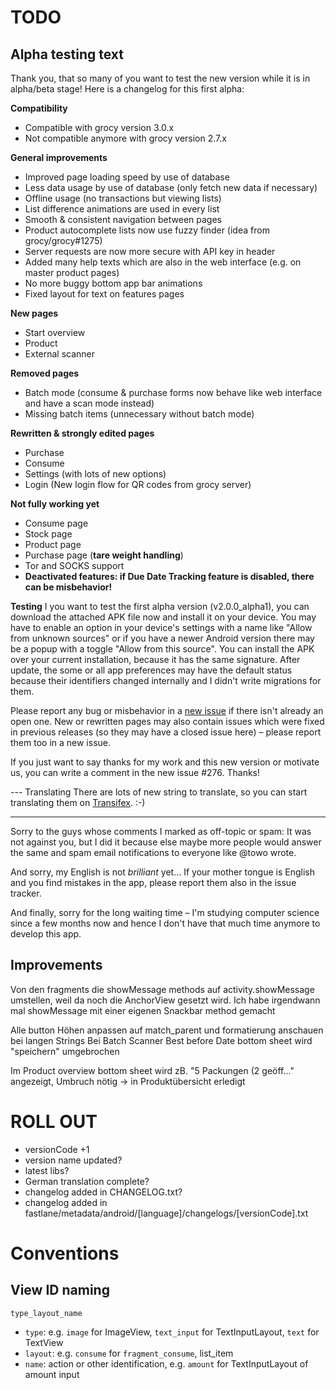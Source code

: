 # TODO

## Alpha testing text
Thank you, that so many of you want to test the new version while it is in alpha/beta stage!
Here is a changelog for this first alpha:

**Compatibility**
- Compatible with grocy version 3.0.x
- Not compatible anymore with grocy version 2.7.x

**General improvements**
- Improved page loading speed by use of database
- Less data usage by use of database (only fetch new data if necessary)
- Offline usage (no transactions but viewing lists)
- List difference animations are used in every list
- Smooth & consistent navigation between pages
- Product autocomplete lists now use fuzzy finder (idea from grocy/grocy#1275)
- Server requests are now more secure with API key in header
- Added many help texts which are also in the web interface (e.g. on master product pages)
- No more buggy bottom app bar animations
- Fixed layout for text on features pages

**New pages**
- Start overview
- Product
- External scanner

**Removed pages**
- Batch mode (consume & purchase forms now behave like web interface and have a scan mode instead)
- Missing batch items (unnecessary without batch mode)

**Rewritten & strongly edited pages**
- Purchase
- Consume
- Settings (with lots of new options)
- Login (New login flow for QR codes from grocy server)

**Not fully working yet**
- Consume page
- Stock page
- Product page
- Purchase page (**tare weight handling**)
- Tor and SOCKS support
- **Deactivated features: if Due Date Tracking feature is disabled, there can be misbehavior!**

**Testing**
I you want to test the first alpha version (v2.0.0_alpha1), you can download the attached APK file now and install it on your device. You may have to enable an option in your device's settings with a name like "Allow from unknown sources" or if you have a newer Android version there may be a popup with a toggle "Allow from this source".
You can install the APK over your current installation, because it has the same signature.
After update, the some or all app preferences may have the default status because their identifiers changed internally and I didn't write migrations for them.

Please report any bug or misbehavior in a [new issue](https://github.com/patzly/grocy-android/issues) if there isn't already an open one.
New or rewritten pages may also contain issues which were fixed in previous releases (so they may have a closed issue here) – please report them too in a new issue.

If you just want to say thanks for my work and this new version or motivate us, you can write a comment in the new issue #276.
Thanks!

--- Translating
There are lots of new string to translate, so you can start translating them on [Transifex](https://www.transifex.com/grocy-android/grocy-android). :-)

---
Sorry to the guys whose comments I marked as off-topic or spam: It was not against you, but I did it because else maybe more people would answer the same and spam email notifications to everyone like @towo wrote.

And sorry, my English is not *brilliant* yet... If your mother tongue is English and you find mistakes in the app, please report them also in the issue tracker.

And finally, sorry for the long waiting time – I'm studying computer science since a few months now and hence I don't have that much time anymore to develop this app.

## Improvements

Von den fragments die showMessage methods auf activity.showMessage umstellen, weil da noch die AnchorView gesetzt wird.
Ich habe irgendwann mal showMessage mit einer eigenen Snackbar method gemacht

Alle button Höhen anpassen auf match_parent und formatierung anschauen bei langen Strings
Bei Batch Scanner Best before Date bottom sheet wird "speichern" umgebrochen

Im Product overview bottom sheet wird zB. "5 Packungen (2 geöff..." angezeigt, Umbruch nötig
-> in Produktübersicht erledigt

# ROLL OUT

- versionCode +1
- version name updated?
- latest libs?
- German translation complete?
- changelog added in CHANGELOG.txt?
- changelog added in fastlane/metadata/android/[language]/changelogs/[versionCode].txt

# Conventions

## View ID naming

`type_layout_name`

- `type`: e.g. `image` for ImageView, `text_input` for TextInputLayout, `text` for TextView
- `layout`: e.g. `consume` for `fragment_consume`, list_item
- `name`: action or other identification, e.g. `amount` for TextInputLayout of amount input
